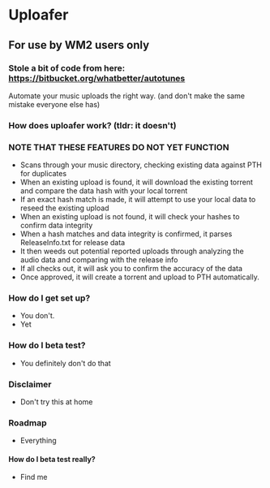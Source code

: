 # Uploafer #
## For use by WM2 users only ##
### Stole a bit of code from here: https://bitbucket.org/whatbetter/autotunes ###

Automate your music uploads the right way. (and don't make the same mistake everyone else has)

### How does uploafer work? (tldr: it doesn't) ###
### NOTE THAT THESE FEATURES DO NOT YET FUNCTION ###

* Scans through your music directory, checking existing data against PTH for duplicates
* When an existing upload is found, it will download the existing torrent and compare the data hash with your local torrent
* If an exact hash match is made, it will attempt to use your local data to reseed the existing upload
* When an existing upload is not found, it will check your hashes to confirm data integrity
* When a hash matches and data integrity is confirmed, it parses ReleaseInfo.txt for release data
* It then weeds out potential reported uploads through analyzing the audio data and comparing with the release info
* If all checks out, it will ask you to confirm the accuracy of the data
* Once approved, it will create a torrent and upload to PTH automatically.

### How do I get set up? ###

* You don't.
* Yet

### How do I beta test? ###

* You definitely don't do that

### Disclaimer ###

* Don't try this at home

### Roadmap ###

* Everything

#### How do I beta test really? ####

* Find me
